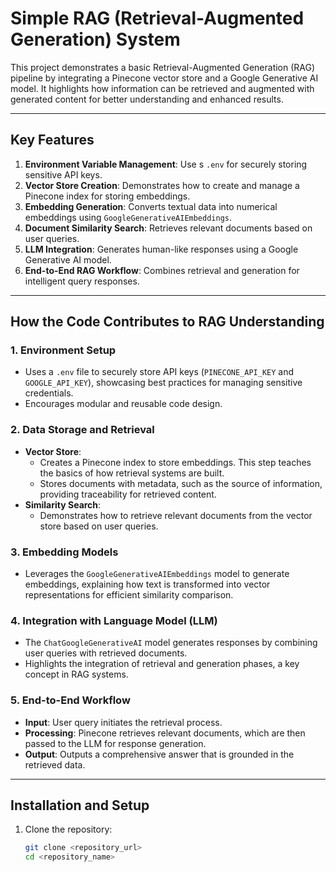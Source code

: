 # Simple RAG (Retrieval-Augmented Generation) System

This project demonstrates a basic Retrieval-Augmented Generation (RAG) pipeline by integrating a Pinecone vector store and a Google Generative AI model. It highlights how information can be retrieved and augmented with generated content for better understanding and enhanced results.

---

## Key Features
1. **Environment Variable Management**: Use
s `.env` for securely storing sensitive API keys.
2. **Vector Store Creation**: Demonstrates how to create and manage a Pinecone index for storing embeddings.
3. **Embedding Generation**: Converts textual data into numerical embeddings using `GoogleGenerativeAIEmbeddings`.
4. **Document Similarity Search**: Retrieves relevant documents based on user queries.
5. **LLM Integration**: Generates human-like responses using a Google Generative AI model.
6. **End-to-End RAG Workflow**: Combines retrieval and generation for intelligent query responses.

---

## How the Code Contributes to RAG Understanding

### 1. **Environment Setup**
- Uses a `.env` file to securely store API keys (`PINECONE_API_KEY` and `GOOGLE_API_KEY`), showcasing best practices for managing sensitive credentials.
- Encourages modular and reusable code design.

### 2. **Data Storage and Retrieval**
- **Vector Store**: 
  - Creates a Pinecone index to store embeddings. This step teaches the basics of how retrieval systems are built.
  - Stores documents with metadata, such as the source of information, providing traceability for retrieved content.
- **Similarity Search**: 
  - Demonstrates how to retrieve relevant documents from the vector store based on user queries.

### 3. **Embedding Models**
- Leverages the `GoogleGenerativeAIEmbeddings` model to generate embeddings, explaining how text is transformed into vector representations for efficient similarity comparison.

### 4. **Integration with Language Model (LLM)**
- The `ChatGoogleGenerativeAI` model generates responses by combining user queries with retrieved documents.
- Highlights the integration of retrieval and generation phases, a key concept in RAG systems.

### 5. **End-to-End Workflow**
- **Input**: User query initiates the retrieval process.
- **Processing**: Pinecone retrieves relevant documents, which are then passed to the LLM for response generation.
- **Output**: Outputs a comprehensive answer that is grounded in the retrieved data.

---

## Installation and Setup

1. Clone the repository:
   ```bash
   git clone <repository_url>
   cd <repository_name>

